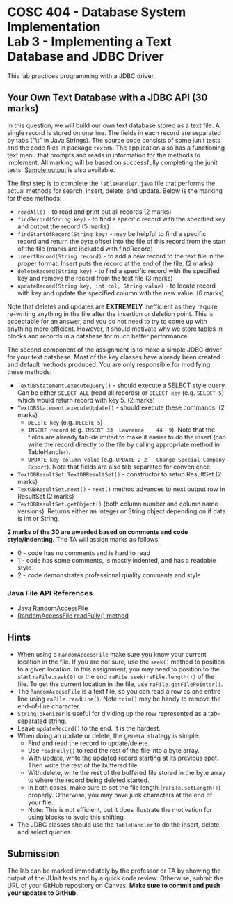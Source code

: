 # COSC 404 - Database System Implementation<br/>Lab 3 - Implementing a Text Database and JDBC Driver

This lab practices programming with a JDBC driver.

## Your Own Text Database with a JDBC API (30 marks)

In this question, we will build our own text database stored as a text file.  A single record is stored on one line. The fields in each record are separated by tabs
("\t" in Java Strings). The source code consists of some junit tests and the code files in package `textdb`.  The application also has a functioning text menu that prompts and reads in information for the methods to implement. All marking will be based on successfully completing the junit tests.  [Sample output](output.txt) is also available.

The first step is to complete the `TableHandler.java` file that performs the actual methods for search, insert, delete, and update.  Below is the marking for these methods:

- `readAll()` - to read and print out all records (2 marks)
- `findRecord(String key)` - to find a specific record with the specified key and output the record (5 marks)
- `findStartOfRecord(String key)` - may be helpful to find a specific record and return the byte offset into the file of this record from the start of the file (marks are included with findRecord)
- `insertRecord(String record)` - to add a new record to the text file in the proper format. Insert puts the record at the end of the file. (2 marks)
- `deleteRecord(String key)` - to find a specific record with the specified key and remove the record from the text file (3 marks)
- `updateRecord(String key, int col, String value)` - to locate record with key and update the specified column with the new value. (6 marks)

Note that deletes and updates are **EXTREMELY** inefficient as they require re-writing anything in the file after the insertion or deletion point.  This is acceptable for an answer, and you do not need to try to come up with anything more efficient.  However, it should motivate why we store tables in blocks and records in a database for much better performance.

The second component of the assignment is to make a simple JDBC driver for your text database.  Most of the key classes have already been created and default methods produced.  You are only responsible for modifying these methods:

- `TextDBStatement.executeQuery()` - should execute a SELECT style query.  Can be either `SELECT ALL` (read all records) or `SELECT key` (e.g. `SELECT 5`) which would return record with key 5.  (2 marks)
- `TextDBStatement.executeUpdate()` - should execute these commands: (2 marks)
	- `DELETE key` (e.g. `DELETE 5`)
	- `INSERT record` (e.g. `INSERT 33	Lawrence	44	9`).  Note that the fields are already tab-delimited to make it easier to do the insert (can write the record directly to the file by calling appropriate method in TableHandler).
	- `UPDATE key column value` (e.g. `UPDATE 2	2	Change Special Company Export`).  Note that fields are also tab separated for convenience.
- `TextDBResultSet.TextDBResultSet()` - constructor to setup ResultSet (2 marks)
- `TextDBResultSet.next()` - `next()` method advances to next output row in ResultSet (2 marks)
- `TextDBResultSet.getObject()` (both column number and column name versions).  Returns either an Integer or String object depending on if data is int or String.

**2 marks of the 30 are awarded based on comments and code style/indenting.**  The TA will assign marks as follows:

- 0 - code has no comments and is hard to read
- 1 - code has some comments, is mostly indented, and has a readable style
- 2 - code demonstrates professional quality comments and style

### Java File API References

- [Java RandomAccessFile](https://docs.oracle.com/en/java/javase/19/docs/api/java.base/java/io/RandomAccessFile.html)
- [RandomAccessFile readFully() method](https://docs.oracle.com/en/java/javase/19/docs/api/java.base/java/io/RandomAccessFile.html#readFully(byte%5B%5D))

## Hints
- When using a `RandomAccessFile` make sure you know your current location in the file. If you are not sure, use the `seek()` method to position to a given location. In this assignment, you may need to position to the start `raFile.seek(0)` or the end `raFile.seek(raFile.length())` of the file. To get the current location in the file, use `raFile.getFilePointer()`.
- The `RandomAccessFile` is a text file, so you can read a row as one entire line using `raFile.readLine()`. Note `trim()` may be handy to remove the end-of-line character.
- `StringTokenizer` is useful for dividing up the row represented as a tab-separated string.
- Leave `updateRecord()` to the end. It is the hardest.
- When doing an update or delete, the general strategy is simple:
   * Find and read the record to update/delete.
   * Use `readFully()` to read the rest of the file into a byte array.
   * With update, write the updated record starting at its previous spot. Then write the rest of the buffered file.
   * With delete, write the rest of the buffered file stored in the byte array to where the record being deleted started.
   * In both cases, make sure to set the file length (`raFile.setLength()`) properly. Otherwise, you may have junk characters at the end of your file.
   * Note: This is not efficient, but it does illustrate the motivation for using blocks to avoid this shifting.
- The JDBC classes should use the `TableHandler` to do the insert, delete, and select queries.


## Submission

The lab can be marked immediately by the professor or TA by showing the output of the JUnit tests and by a quick code review.  Otherwise, submit the URL of your GitHub repository on Canvas. **Make sure to commit and push your updates to GitHub.**
